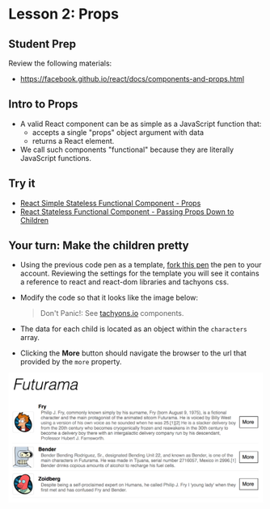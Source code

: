 # Lesson 2: Props

## Student Prep

Review the following materials:

- https://facebook.github.io/react/docs/components-and-props.html

## Intro to Props

- A valid React component can be as simple as a JavaScript function that:
  - accepts a single "props" object argument with data
  - returns a React element.
- We call such components "functional" because they are literally JavaScript functions.

## Try it

- [React Simple Stateless Functional Component - Props](http://codepen.io/tripott/pen/zwRmMy)
- [React Stateless Functional Component - Passing Props Down to Children](http://codepen.io/tripott/pen/eWMVwj)

## Your turn: Make the children pretty

- Using the previous code pen as a template, [fork this pen](http://codepen.io/tripott/pen/eWMVwj) the pen to your account.  Reviewing the settings for the template you will see it contains a reference to react and react-dom libraries and tachyons css.
- Modify the code so that it looks like the image below:

  > Don't Panic!: See [tachyons.io](http://tachyons.io/components/) components.

- The data for each child is located as an object within the `characters` array.
- Clicking the **More** button should navigate the browser to the url that provided by the `more` property.

![Make it look sooo shweeet](/img/makeitpretty.png)
